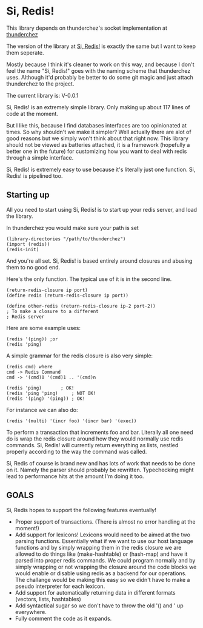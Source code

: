 # Si, Redis!

This library depends on thunderchez's socket implementation at [thunderchez](https://github.com/ovenpasta/thunderchez)

The version of the library at [Si, Redis!](https://github.com/Silverbeard00/Siredis) is exactly the same but I want to keep them seperate.

Mostly because I think it's cleaner to work on this way, and because I don't feel the name "Si, Redis!" goes with the naming scheme that thunderchez uses.  Although it'd probably be better to do some git magic and just attach thunderchez to the project.

The current library is:  V-0.0.1

Si, Redis! is an extremely simple library.  Only making up about 117 lines of code at the moment.

But I like this, because I find databases interfaces are too opinionated at times.  So why shouldn't we make it simpler?  Well actually there are alot of good reasons but we simply won't think about that right now.  This library should not be viewed as batteries attached,  it is a framework (hopefully a better one in the future) for customizing how you want to deal with redis through a simple interface.

Si, Redis! is extremely easy to use because it's literally just one function.  Si, Redis! is pipelined too.


## Starting up

All you need to start using Si, Redis! is to start up your redis server, and load the library.

In thunderchez you would make sure your path is set

	(library-directories "/path/to/thunderchez")
	(import (redis))
	(redis-init)

And you're all set.  Si, Redis! is based entirely around closures and abusing them to no good end.

Here's the only function.  The typical use of it is in the second line.

	(return-redis-closure ip port)
	(define redis (return-redis-closure ip port))
	
	(define other-redis (return-redis-closure ip-2 port-2)) 
	; To make a closure to a different
	; Redis server

Here are some example uses:

	(redis '(ping)) ;or
	(redis 'ping)

A simple grammar for the redis closure is also very simple:

	(redis cmd) where
	cmd -> Redis Command
	cmd -> '(cmd)0 '(cmd)1 .. '(cmd)n

	(redis 'ping) 		; OK!
	(redis 'ping 'ping) 	; NOT OK!
	(redis '(ping) '(ping)) ; OK!

For instance we can also do:

	(redis '(multi) '(incr foo) '(incr bar) '(exec))

To perform a transaction that increments foo and bar.  Literally all one need do is wrap the redis closure around how they would normally use redis commands.  Si, Redis! will currently return everything as lists, nestled properly according to the way the command was called.

Si, Redis of course is brand new and has lots of work that needs to be done on it.  Namely the parser should probably be rewritten.  Typechecking might lead to performance hits at the amount I'm doing it too.

## GOALS

Si, Redis hopes to support the following features eventually!

+ Proper support of transactions.  (There is almost no error handling at the moment!)
+ Add support for lexicons!  Lexicons would need to be aimed at the two parsing functions.  Essentially what if we want to use our host language functions and by simply wrapping them in the redis closure we are allowed to do things like (make-hashtable) or (hash-map) and have it parsed into proper redis commands.  We could program normally and by simply wrapping or not wrapping the closure around the code blocks we would enable or disable using redis as a backend for our operations.  The challange would be making this easy so we didn't have to make a pseudo interpreter for each lexicon.
+ Add support for automatically returning data in different formats (vectors, lists, hashtables)
+ Add syntactical sugar so we don't have to throw the old '() and ' up everywhere.
+ Fully comment the code as it expands.
